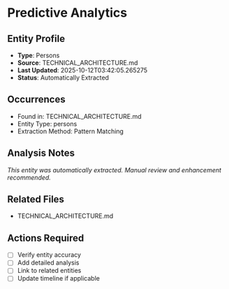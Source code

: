 # Predictive Analytics

## Entity Profile
- **Type**: Persons
- **Source**: TECHNICAL_ARCHITECTURE.md
- **Last Updated**: 2025-10-12T03:42:05.265275
- **Status**: Automatically Extracted

## Occurrences
- Found in: TECHNICAL_ARCHITECTURE.md
- Entity Type: persons
- Extraction Method: Pattern Matching

## Analysis Notes
*This entity was automatically extracted. Manual review and enhancement recommended.*

## Related Files
- TECHNICAL_ARCHITECTURE.md

## Actions Required
- [ ] Verify entity accuracy
- [ ] Add detailed analysis
- [ ] Link to related entities
- [ ] Update timeline if applicable
